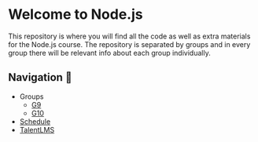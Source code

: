 # Welcome to Node.js

This repository is where you will find all the code as well as extra materials for the Node.js course. The repository is separated by groups and in every group there will be relevant info about each group individually.

## Navigation 🧭

* Groups
  * [G9](/G9/)
  * [G10](/G10/)
* [Schedule](https://docs.google.com/spreadsheets/d/1z-u5QFkmRchkL0ltaNaBDwYWTj00g5xy/edit?usp=sharing&ouid=107731167943471336330&rtpof=true&sd=true)
* [TalentLMS](https://academyforprogramming-seavusedu.talentlms.com/index)
